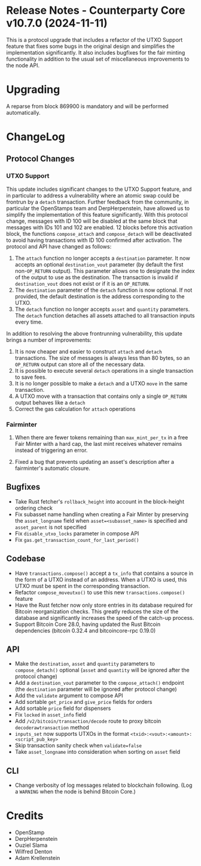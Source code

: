 # Release Notes - Counterparty Core v10.7.0 (2024-11-11)

This is a protocol upgrade that includes a refactor of the UTXO Support feature that fixes some bugs in the original design and simplifies the implementation significantly. It also includes bugfixes for the fair minting functionality in addition to the usual set of miscellaneous improvements to the node API.

# Upgrading

A reparse from block 869900 is mandatory and will be performed automatically.


# ChangeLog

## Protocol Changes

### UTXO Support

This update includes significant changes to the UTXO Support feature, and in particular to address a vulnerability where an atomic swap could be frontrun by a `detach` transaction. Further feedback from the community, in particular the OpenStamps team and DerpHerpenstein, have allowed us to simplify the implementation of this feature significantly. With this protocol change, messages with ID 100 will be disabled at the same block that messages with IDs 101 and 102 are enabled. 12 blocks before this activation block, the functions `compose_attach` and `compose_detach` will be deactivated to avoid having transactions with ID 100 confirmed after activation. The protocol and API have changed as follows:

1. The `attach` function no longer accepts a `destination` parameter. It now accepts an optional `destination_vout` parameter (by default the first non-`OP_RETURN` output). This parameter allows one to designate the index of the output to use as the destination. The transaction is invalid if `destination_vout` does not exist or if it is an `OP_RETURN`.
1. The `destination` parameter of the `detach` function is now optional. If not provided, the default destination is the address corresponding to the UTXO.
1. The `detach` function no longer accepts `asset` and `quantity` parameters. The `detach` function detaches all assets attached to all transaction inputs every time.

In addition to resolving the above frontrunning vulnerability, this update brings a number of improvements:

1. It is now cheaper and easier to construct `attach` and `detach` transactions. The size of messages is always less than 80 bytes, so an `OP_RETURN` output can store all of the necessary data.
1. It is possible to execute several `detach` operations in a single transaction to save fees.
1. It is no longer possible to make a `detach` and a UTXO `move` in the same transaction.
1. A UTXO move with a transaction that contains only a single `OP_RETURN` output behaves like a `detach`
1. Correct the gas calculation for `attach` operations

### Fairminter

1. When there are fewer tokens remaining than `max_mint_per_tx` in a free Fair Minter with a hard cap, the last mint receives whatever remains instead of triggering an error.

1. Fixed a bug that prevents updating an asset's description after a fairminter's automatic closure.


## Bugfixes

- Take Rust fetcher's `rollback_height` into account in the block-height ordering check
- Fix subasset name handling when creating a Fair Minter by preserving the `asset_longname` field when `asset=<subasset_name>` is specified and `asset_parent` is not specified
- Fix `disable_utxo_locks` parameter in compose API
- Fix `gas.get_transaction_count_for_last_period()`

## Codebase

- Have `transactions.compose()` accept a `tx_info` that contains a source in the form of a UTXO instead of an address. When a UTXO is used, this UTXO must be spent in the corresponding transaction.
- Refactor `compose_moveutxo()` to use this new `transactions.compose()` feature
- Have the Rust fetcher now only store entries in its database required for Bitcoin reorganization checks. This greatly reduces the size of the database and significantly increases the speed of the catch-up process.
- Support Bitcoin Core 28.0, having updated the Rust Bitcoin dependencies (bitcoin 0.32.4 and bitcoincore-rpc 0.19.0)

## API

- Make the `destination`, `asset` and `quantity` parameters to `compose_detach()` optional (`asset` and `quantity` will be ignored after the protocol change)
- Add a `destination_vout` parameter to the `compose_attach()` endpoint (the `destination` parameter will be ignored after protocol change)
- Add the `validate` argument to compose API
- Add sortable `get_price` and `give_price` fields for orders
- Add sortable `price` field for dispensers
- Fix `locked` in `asset_info` field
- Add `/v2/bitcoin/transaction/decode` route to proxy bitcoin `decoderawtransaction` method
- `inputs_set` now supports UTXOs in the format `<txid>:<vout>:<amount>:<script_pub_key>`
- Skip transaction sanity check when `validate=false`
- Take `asset_longname` into consideration when sorting on `asset` field


## CLI

- Change verbosity of log messages related to blockchain following. (Log a `WARNING` when the node is behind Bitcoin Core.)


# Credits

* OpenStamp
* DerpHerpenstein
* Ouziel Slama
* Wilfred Denton
* Adam Krellenstein
